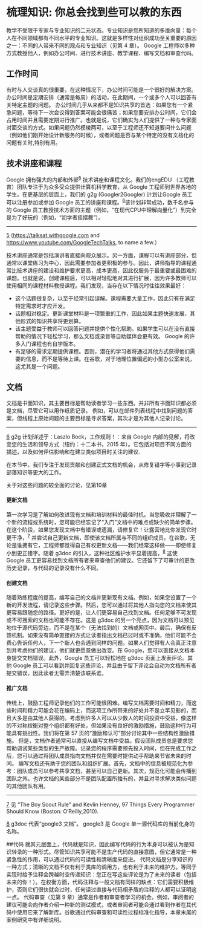 # 梳理知识: 你总会找到些可以教的东西
教学不受限于专家与专业知识的二元状态。专业知识是您所知道的多维向量：每个人在不同领域都有不同水平的专业知识。这就是多样性对组织成功至关重要的原因之一：不同的人带来不同的观点和专业知识（见第 4 章）。 
Google 工程师以多种方式教授他人，例如办公时间、进行技术讲座、教学课程、编写文档和审查代码。

## 工作时间
有时与人交谈真的很重要，在这种情况下，办公时间可能是一个很好的解决方案。办公时间是定期安排（通常是每周）的活动，在此期间，一个或多个人可以回答有关特定主题的问题。
办公时间几乎从来都不是知识共享的首选：如果您有一个紧急问题，等待下一次会议得到答案可能会很痛苦；如果您要安排办公时间，它们会占用时间并且需要定期进行推广。也就是说，它们确实为人们提供了一种与专家面对面交谈的方式。如果问题仍然模棱两可，以至于工程师还不知道要问什么问题（例如他们刚开始设计新服务的时候），或者问题是否与某个特定的没有文档化的问题有关时,特别有用。

## 技术讲座和课程
Google 拥有强大的内部和外部<sup id="a1">[5](#f1)</sup>
 技术讲座和课程文化。我们的engEDU （工程教育）团队专注于为众多受众提供计算机科学教育，从 Google 工程师到世界各地的学生。在更基层的层面上，我们的 g2g (Googler2Googler) 计划让Google 员工可以注册参加或参加 Google 员工的讲座和课程。<sup id="a1">[6](#f1)</sup>该计划非常成功，数千名参与的 Google 员工教授技术方面的主题（例如，“在现代CPU中理解向量化”）到完全是为了好玩的（例如，“初学者摇摆舞”）。
 
 ---
 <span id="f1">[5](#a1)</span> (https://talksat.withgoogle.com and https://www.youtube.com/GoogleTechTalks, to name a few.）

技术讲座通常是包括演讲者直接向观众展示。另一方面，课程可以有讲座部分，但通常以课堂练习为中心，因此需要参加者更积极的参与。因此，讲师指导的课程通常比技术讲座的建设和维护要求更高，成本更高，因此仅服务于最重要或最困难的课题。也就是说，创建课程后，可以相对轻松地对其进行扩展，因为许多教师可以使用相同的课程材料教授课程。我们发现，当存在以下情况时往往效果最好：

*	这个话题很复杂，以至于经常引起误解。课程需要大量工作，因此只有在满足特定需求时才应开发。
*	话题相对稳定。更新课堂材料是一项繁重的工作，因此如果主题快速发展，其他形式的知识共享将更划算。
*	该主题受益于教师可以回答问题并提供个性化帮助。如果学生可以在没有直接帮助的情况下轻松学习，那么文档或录音等自助媒体会更有效。 Google 的许多入门课程也有自学版本。
*	有足够的需求定期提供课程。否则，潜在的学习者将通过其他方式获得他们需要的信息，而不是等待上课。在谷歌，对于地理位置偏远的小型办公室来说，这尤其是一个问题。

## 文档

文档是书面知识，其主要目标是帮助读者学习一些东西。并非所有书面知识都必须是文档，尽管它可以用作纸质记录。
例如，可以在邮件列表线程中找到问题的答案，但线程上原始问题的主要目标是寻求答案，其次才是为其他人记录讨论。


---
<span id="f1">[6](#a1)</span> g2g 计划详述于：Laszlo Bock，工作规则！：来自 Google 内部的见解，将改变您的生活和领导方式（纽约：十二本书，2015 年）。它包括对项目不同方面的描述，以及如何评估影响和在建立类似项目时关注的建议.


在本节中，我们专注于发现贡献和创建正式文档的机会，从修复错字等小事到记录部落知识等更大的工作。


 关于对这些问题的较全面的讨论，见第10章
  
  
#### 更新文档

第一次学习是了解如何改进现有文档和培训材料的最佳时机。当您吸收并理解了一个新的流程或系统时，您可能已经忘记了“入门”文档中的难点或缺少的简单步骤。在这个阶段，如果您发现文档中有错误或遗漏，请修复它！让露营地比你发现它时更干净，<sup id="a1">[7](#f1)</sup> 并尝试自己更新文档，即使该文档所属与不同的组织成员。在谷歌，无论是谁拥有它，工程师都觉得自己有权更新文档——我们经常这样做——即使修复小到更正错字。随着 g3doc 的引入，这种社区维护水平显着提高，<sup id="a1">[8](#f1)</sup> 这使 Google 员工更容易找到文档所有者来审查他们的建议。它还留下了可审计的更改历史记录，与代码的记录没有什么不同。  

#### 创建文档

随着熟练程度的提高，编写自己的文档并更新现有文档。例如，如果您设置了一个新的开发流程，请记录这些步骤。然后，您可以通过将其他人指向您的文档来使其更容易跟随您的路径。更好的是，让人们更容易自己找到文档。任何足够不可发现或不可搜索的文档也可能不存在。这是 g3doc 的另一个亮点，因为文档可以预见地位于源代码旁边，而不是在某个（无法找到的）文档或网页中。最后，确保有反馈机制。如果没有简单直接的方式让读者指出文档已过时或不准确，他们可能不会费心告诉任何人，下一个新人也会遇到同样的问题。如果人们觉得有人会真正注意到并考虑他们的建议，他们就更愿意做出改变。在 Google，您可以直接从文档本身提交文档错误。此外，Google 员工可以轻松地在 g3doc 页面上发表评论。其他 Google 员工可以看到并回复这些评论，并且由于留下评论会自动为文档所有者提交错误，因此读者无需弄清楚该联系谁。

#### 推广文档

传统上，鼓励工程师记录他们的工作可能很困难。编写文档需要时间和精力，而这些时间和精力可能会花在编码上，而这项工作所带来的好处并不是立竿见影的，而且大多是由其他人获得的。考虑到许多人可以从少数人的时间投资中受益，像这样的不对称权衡对整个组织都有好处，但如果没有良好的激励措施，鼓励这种行为可能具有挑战性。我们将在第 57 页的“激励和认可”部分讨论其中一些结构性激励措施。
但是，文档作者通常可以直接从编写文档中受益。假设团队成员总是要求您帮助调试某些类型的生产故障。记录您的程序需要预先投入时间，但在完成工作之后，您可以通过将团队成员指向文档并仅在需要时提供动手帮助来节省未来的时间。
编写文档还有助于您的团队和组织扩展。首先，文档中的信息被规范化为参考：团队成员可以参考共享文档，甚至可以自己更新。其次，规范化可能会传播到团队之外。也许文档的某些部分不是团队配置所独有的，并且对寻求解决类似问题的其他团队有用。

---
<span id="f1">[7](#a1)</span> 见 “The Boy Scout Rule” and Kevlin Henney, 97 Things Every Programmer Should Know (Boston: O’Reilly,2010).

<span id="f1">[8](#a1)</span> g3doc 代表“google3 文档”。 google3 是 Google 单一源代码库的当前化身的名称。

##代码
就其元层面上，代码就是知识，因此编写代码的行为本身可以被认为是知识转录的一种形式。尽管知识共享可能不是生产代码的直接意图，但它通常是一种紧急性的作用，可以通过代码的可读性和清晰度来促进。
代码文档是分享知识的一种方式；清晰的文档不仅有利于类库的调用方，也有利于未来的维护方。等同于实现时给予注释会跨越时空传递知识：您正在写这些评论是为了未来的读者（包括未来的你！）。在权衡方面，代码注释与一般文档有同样的缺点：它们需要积极维护，否则它们很快就会过时，任何读过直接与代码相矛盾的注释的人都可以证明这一点。
代码审查（见第 9 章）通常是作者和审查者学习的机会。例如，审阅者的建议可能会向作者介绍一种新的测试模式，或者审阅者可能会通过看到作者在其代码中使用它来了解新库。谷歌通过代码审查和可读性过程标准化指导，本章末尾的案例研究中有详细说明。

